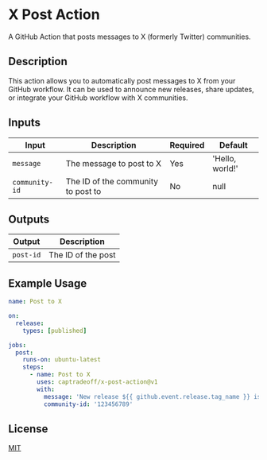 # X Post Action

A GitHub Action that posts messages to X (formerly Twitter) communities.

## Description

This action allows you to automatically post messages to X from your GitHub workflow. It can be used to announce new releases, share updates, or integrate your GitHub workflow with X communities.

## Inputs

| Input        | Description                   | Required | Default       |
|--------------|-------------------------------|----------|---------------|
| `message`    | The message to post to X      | Yes      | 'Hello, world!' |
| `community-id` | The ID of the community to post to | No | null |

## Outputs

| Output    | Description         |
|-----------|---------------------|
| `post-id` | The ID of the post  |

## Example Usage

```yaml
name: Post to X

on:
  release:
    types: [published]

jobs:
  post:
    runs-on: ubuntu-latest
    steps:
      - name: Post to X
        uses: captradeoff/x-post-action@v1
        with:
          message: 'New release ${{ github.event.release.tag_name }} is now available!'
          community-id: '123456789'
```

## License

[MIT](./license)